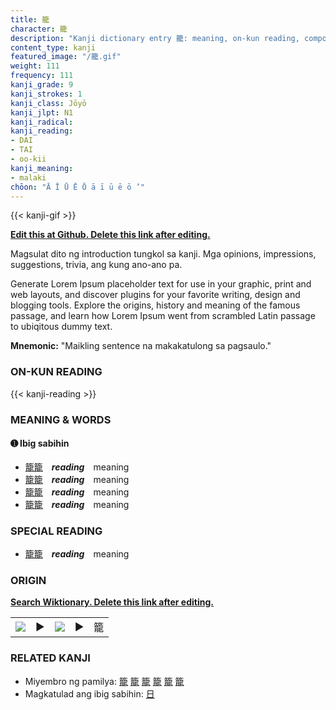 ```yaml
---
title: 籠
character: 籠
description: "Kanji dictionary entry 籠: meaning, on-kun reading, compounds, origin, related kanji"
content_type: kanji
featured_image: "/籠.gif"
weight: 111
frequency: 111
kanji_grade: 9
kanji_strokes: 1
kanji_class: Jōyō
kanji_jlpt: N1
kanji_radical: 
kanji_reading: 
- DAI
- TAI
- oo-kii
kanji_meaning:
- malaki
chōon: "Ā Ī Ū Ē Ō ā ī ū ē ō ’"
---
```

[//]: # (Don't edit the line below. Kanji animated GIF code is automatically generated.)
{{< kanji-gif >}}

[//]: # (Edit below this line.)

**[Edit this at Github. Delete this link after editing.](https://github.com/tim0g/tim/tree/main/content/kanji/籠/index.md)**

Magsulat dito ng introduction tungkol sa kanji. Mga opinions, impressions, suggestions, trivia, ang kung ano-ano pa.

Generate Lorem Ipsum placeholder text for use in your graphic, print and web layouts, and discover plugins for your favorite writing, design and blogging tools. Explore the origins, history and meaning of the famous passage, and learn how Lorem Ipsum went from scrambled Latin passage to ubiqitous dummy text.
 
**Mnemonic:** "Maikling sentence na makakatulong sa pagsaulo."

### ON-KUN READING

[//]: # (Don't edit the line below. ON-KUN READING code is automatically generated.)
{{< kanji-reading >}}

### MEANING & WORDS

#### ➊ **Ibig sabihin**
  - [籠](../籠)[籠](../籠)　***reading***　meaning
  - [籠](../籠)[籠](../籠)　***reading***　meaning
  - [籠](../籠)[籠](../籠)　***reading***　meaning
  - [籠](../籠)[籠](../籠)　***reading***　meaning

### SPECIAL READING
  - [籠](../籠)[籠](../籠)　***reading***　meaning

### ORIGIN

**[Search Wiktionary. Delete this link after editing.](https://wiktionary.org/wiki/籠)**
<table class="kanji-table"><tr><td>
<img src="60px-籠-bronze.svg.png">
</td><td>▶</td><td>
<img src="60px-籠-oracle.svg.png">
</td><td>▶</td>
<td class="kanji-origin">籠</td>
</tr></table>

### RELATED KANJI
- Miyembro ng pamilya: [籠](../籠) [籠](../籠) [籠](../籠) [籠](../籠) [籠](../籠) [籠](../籠)
- Magkatulad ang ibig sabihin: [日](../日)
